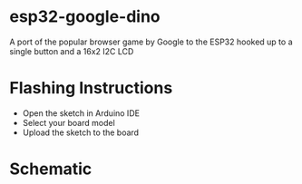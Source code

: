 # esp32-google-dino
A port of the popular browser game by Google to the ESP32 hooked up to a single button and a 16x2 I2C LCD

# Flashing Instructions
- Open the sketch in Arduino IDE
- Select your board model
- Upload the sketch to the board

# Schematic
